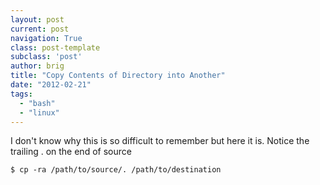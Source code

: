 ```yaml
---
layout: post
current: post
navigation: True
class: post-template
subclass: 'post'
author: brig
title: "Copy Contents of Directory into Another"
date: "2012-02-21"
tags: 
  - "bash"
  - "linux"
---
```


I don't know why this is so difficult to remember but here it is. Notice the trailing . on the end of source

`$ cp -ra /path/to/source/. /path/to/destination`
